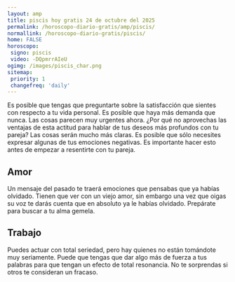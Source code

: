 ```yaml
---
layout: amp
title: piscis hoy gratis 24 de octubre del 2025 
permalink: /horoscopo-diario-gratis/amp/piscis/
normallink: /horoscopo-diario-gratis/piscis/
home: FALSE
horoscopo:
 signo: piscis
 video: -DQpmrrAIeU
ogimg: /images/piscis_char.png
sitemap:
 priority: 1
 changefreq: 'daily'
---
```



Es posible que tengas que preguntarte sobre la satisfacción que sientes con respecto a tu vida personal. Es posible que haya más demanda que nunca. Las cosas parecen muy urgentes ahora. ¿Por qué no aprovechas las ventajas de esta actitud para hablar de tus deseos más profundos con tu pareja? Las cosas serán mucho más claras. Es posible que sólo necesites expresar algunas de tus emociones negativas. Es importante hacer esto antes de empezar a resentirte con tu pareja.

## Amor

Un mensaje del pasado te traerá emociones que pensabas que ya habías olvidado. Tienen que ver con un viejo amor, sin embargo una vez que oigas su voz te darás cuenta que en absoluto ya le habías olvidado. Prepárate para buscar a tu alma gemela.

## Trabajo

Puedes actuar con total seriedad, pero hay quienes no están tomándote muy seriamente. Puede que tengas que dar algo más de fuerza a tus palabras para que tengan un efecto de total resonancia. No te sorprendas si otros te consideran un fracaso.